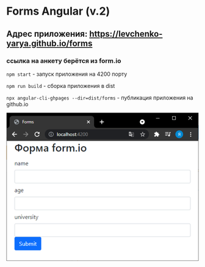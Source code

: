 # Forms Angular (v.2)

## Адрес приложения: https://levchenko-yarya.github.io/forms

### ссылка на анкету берётся из form.io

`npm start` - запуск приложения на 4200 порту

`npm run build` - сборка приложения в dist

`npx angular-cli-ghpages --dir=dist/forms` - публикация приложения на github.io

![form.png](form.png)
